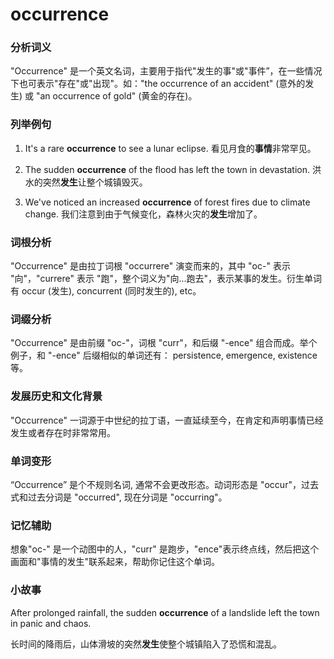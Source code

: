 # occurrence

### 分析词义

  

"Occurrence" 是一个英文名词，主要用于指代"发生的事"或"事件”，在一些情况下也可表示"存在"或"出现"。如："the occurrence of an accident" (意外的发生) 或 "an occurrence of gold" (黄金的存在)。

  

### 列举例句

  

1.  It's a rare **occurrence** to see a lunar eclipse. 看见月食的**事情**非常罕见。
    
      
    
2.  The sudden **occurrence** of the flood has left the town in devastation. 洪水的突然**发生**让整个城镇毁灭。
    
      
    
3.  We've noticed an increased **occurrence** of forest fires due to climate change. 我们注意到由于气候变化，森林火灾的**发生**增加了。
    
      
    

  

### 词根分析

  

"Occurrence" 是由拉丁词根 "occurrere" 演变而来的，其中 "oc-" 表示 "向"，"currere" 表示 "跑"，整个词义为"向...跑去"，表示某事的发生。衍生单词有 occur (发生), concurrent (同时发生的), etc。

  

### 词缀分析

  

"Occurrence" 是由前缀 "oc-"，词根 "curr"，和后缀 "-ence" 组合而成。举个例子，和 "-ence" 后缀相似的单词还有： persistence, emergence, existence 等。

  

### 发展历史和文化背景

  

"Occurrence" 一词源于中世纪的拉丁语，一直延续至今，在肯定和声明事情已经发生或者存在时非常常用。

  

### 单词变形

  

“Occurrence” 是个不规则名词, 通常不会更改形态。动词形态是 "occur"，过去式和过去分词是 "occurred", 现在分词是 "occurring"。

  

### 记忆辅助

  

想象"oc-" 是一个动图中的人，"curr" 是跑步，"ence"表示终点线，然后把这个画面和"事情的发生"联系起来，帮助你记住这个单词。

  

### 小故事

  

After prolonged rainfall, the sudden **occurrence** of a landslide left the town in panic and chaos.

  

长时间的降雨后，山体滑坡的突然**发生**使整个城镇陷入了恐慌和混乱。
